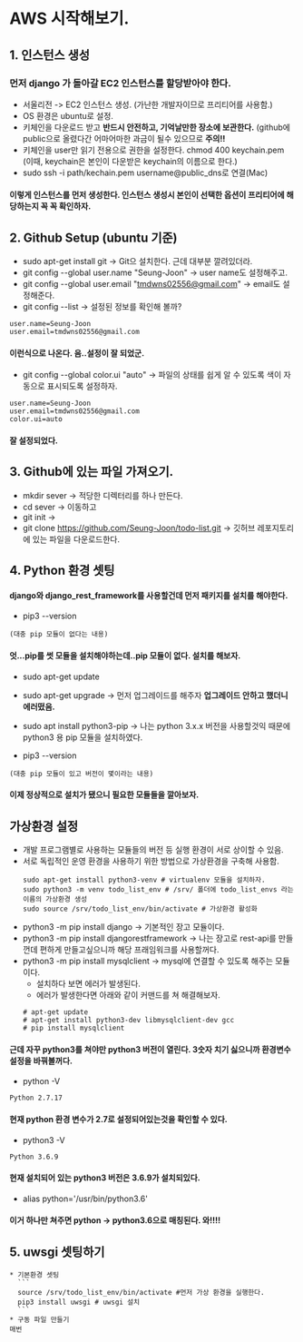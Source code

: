 # AWS 시작해보기.


## 1. 인스턴스 생성 
### 먼저 django 가 돌아갈 EC2 인스턴스를 할당받아야 한다.
  * 서울리전 -> EC2 인스턴스 생성. (가난한 개발자이므로 프리티어를 사용함.)
  * OS 환경은 ubuntu로 설정.
  * 키체인을 다운로드 받고 **반드시 안전하고, 기억날만한 장소에 보관한다.** (github에 public으로 올렸다간 어마어마한 과금이 될수 있으므로 **주의!!** 
  * 키체인을 user만 읽기 전용으로 권한을 설정한다. chmod 400 keychain.pem (이때, keychain은 본인이 다운받은 keychain의 이름으로 한다.)
  * sudo ssh -i path/kechain.pem username@public_dns로 연결(Mac)

#### 이렇게 인스턴스를 먼저 생성한다. **인스턴스 생성시 본인이 선택한 옵션이 프리티어에 해당하는지 꼭 꼭 확인하자.**

## 2. Github Setup (ubuntu 기준)
  * sudo apt-get install git                                        -> Git으 설치한다. 근데 대부분 깔려있더라.
  * git config --global user.name "Seung-Joon"                      -> user name도 설정해주고.
  * git config --global user.email "tmdwns02556@gmail.com"          -> email도 설정해준다.
  * git config --list                                               -> 설정된 정보를 확인해 볼까?
  ```
  user.name=Seung-Joon
  user.email=tmdwns02556@gmail.com
  ```
  #### 이런식으로 나온다. 음..설정이 잘 되었군.
  
  * git config --global color.ui "auto"                             -> 파일의 상태를 쉽게 알 수 있도록 색이 자동으로 표시되도록 설정하자.
  ```
  user.name=Seung-Joon
  user.email=tmdwns02556@gmail.com
  color.ui=auto
  ```
  #### 잘 설정되었다.
  
## 3. Github에 있는 파일 가져오기.
 * mkdir sever                                                      -> 적당한 디렉터리를 하나 만든다.
 * cd sever                                                         -> 이동하고
 * git init                                                         ->
 * git clone https://github.com/Seung-Joon/todo-list.git            -> 깃허브 레포지토리에 있는 파일을 다운로드한다.
 
## 4. Python 환경 셋팅
 #### django와 django_rest_framework를 사용할건데 먼저 패키지를 설치를 해야한다.
 * pip3 --version
 ```
 (대충 pip 모듈이 없다는 내용)
 ```
 #### 엇...pip를 썻 모듈을 설치해야하는데..pip 모듈이 없다. 설치를 해보자.
 * sudo apt-get update
 * sudo apt-get upgrade            -> 먼저 업그레이드를 해주자 **업그레이드 안하고 했더니 에러떴음.**
 * sudo apt install python3-pip    -> 나는 python 3.x.x 버전을 사용할것익 때문에 python3 용 pip 모듈을 설치하였다.
 
 * pip3 --version
 ```
 (대충 pip 모듈이 있고 버전이 몇이라는 내용)
 ```
 #### 이제 정상적으로 설치가 됐으니 필요한 모듈들을 깔아보자.


## 가상환경 설정
* 개발 프로그램별로 사용하는 모듈들의 버전 등 실행 환경이 서로 상이할 수 있음.  
* 서로 독립적인 운영 환경을 사용하기 위한 방법으로 가상환경을 구축해 사용함.
  ```
  sudo apt-get install python3-venv # virtualenv 모듈을 설치하자.
  sudo python3 -m venv todo_list_env # /srv/ 폴더에 todo_list_envs 라는 이름의 가상환경 생성
  sudo source /srv/todo_list_env/bin/activate # 가상환경 활성화
  ```
 * python3 -m pip install django                   -> 기본적인 장고 모듈이다.
 * python3 -m pip install djangorestframework      -> 나는 장고로 rest-api를 만들껀데 편하게 만들고싶으니까 해당 프래임워크를 사용할꺼다.
 * python3 -m pip install mysqlclient              -> mysql에 연결할 수 있도록 해주는 모듈이다.
   - 설치하다 보면 에러가 발생된다.
   - 에러가 발생한다면 아래와 같이 커맨드를 쳐 해결해보자.
   ```
   # apt-get update
   # apt-get install python3-dev libmysqlclient-dev gcc
   # pip install mysqlclient
   ```
 
 #### 근데 자꾸 python3를 쳐야만 python3 버전이 열린다. 3숫자 치기 싫으니까 환경변수 설정을 바꿔볼꺼다.
 * python -V
 ```
 Python 2.7.17
 ```
 #### 현재 python 환경 변수가 2.7로 설정되어있는것을 확인할 수 있다.
 
 * python3 -V
 ```
 Python 3.6.9
 ```
 #### 현재 설치되어 있는 python3 버전은 3.6.9가 설치되있다.
 
 * alias python='/usr/bin/python3.6'
 #### 이거 하나만 쳐주면 python -> python3.6으로 매칭된다. 와!!!!
 
 
## 5. uwsgi 셋팅하기
    * 기본환경 셋팅
      ```
      source /srv/todo_list_env/bin/activate #먼저 가상 환경을 실행한다.
      pip3 install uwsgi # uwsgi 설치
      ```
    * 구동 파일 만들기
    매번 



